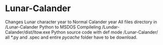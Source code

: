 # Lunar-Calander
Changes Lunar character year to Normal Calander year
All files directory in /Lunar-Calander
Python to MSDOS Compileling /Lundar-Calander/dist/ltow.exe
Python source code with def mode /Lunar-Calander/ all *.py and .spec and entire _pycache_ folder have to be download.  
